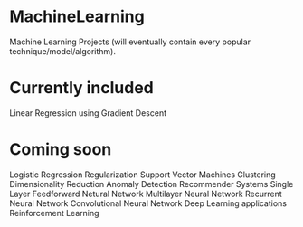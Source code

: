 # MachineLearning
Machine Learning Projects (will eventually contain every popular technique/model/algorithm).

# Currently included

Linear Regression using Gradient Descent

# Coming soon

Logistic Regression
Regularization
Support Vector Machines
Clustering
Dimensionality Reduction
Anomaly Detection
Recommender Systems
Single Layer Feedforward Netural Network
Multilayer Neural Network
Recurrent Neural Network
Convolutional Neural Network
Deep Learning applications
Reinforcement Learning
